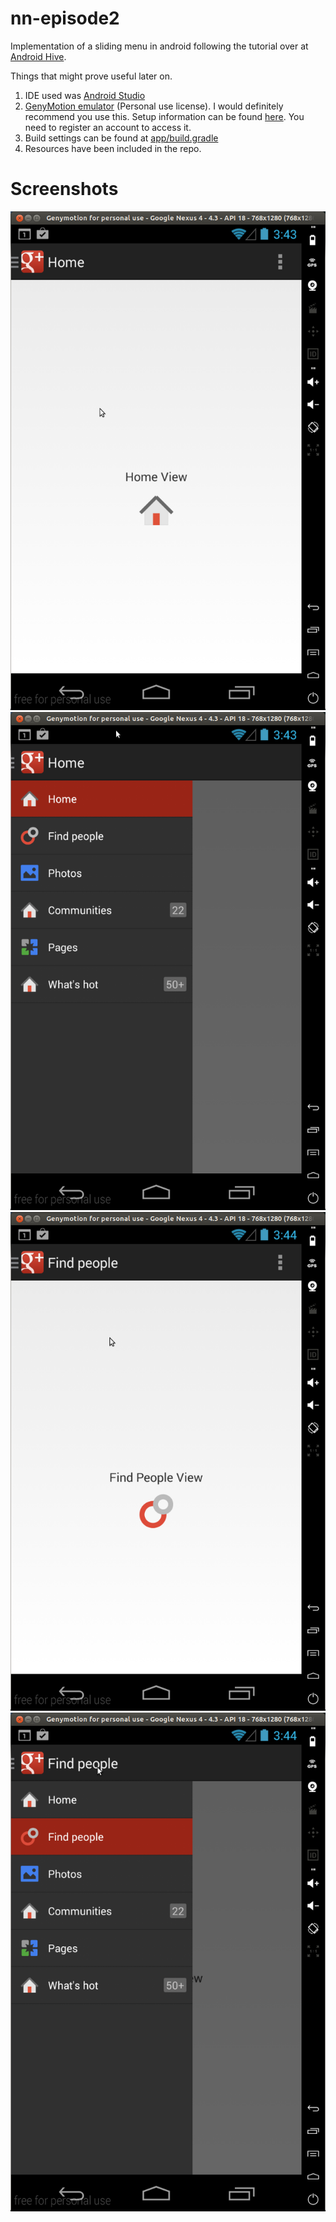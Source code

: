 nn-episode2
===========

Implementation of a sliding menu in android following the tutorial over at [Android Hive](http://www.androidhive.info/2013/11/android-sliding-menu-using-navigation-drawer/).

Things that might prove useful later on.

1. IDE used was [Android Studio](http://developer.android.com/sdk/installing/studio.html)
2. [GenyMotion emulator](http://www.genymotion.com/) (Personal use license). I would definitely recommend you use this. Setup information can be found [here](https://cloud.genymotion.com/page/launchpad/download/). You need to register an account to access it.
3. Build settings can be found at [app/build.gradle](https://github.com/jibiabraham/nn-episode2/blob/master/app/build.gradle)
4. Resources have been included in the repo.


Screenshots
===========
![Image](/screenshots/s1.png)
![Image](/screenshots/s2.png)
![Image](/screenshots/s3.png)
![Image](/screenshots/s4.png)
